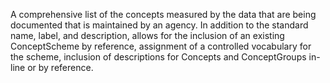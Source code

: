 A comprehensive list of the concepts measured by the data that are being documented that is maintained by an agency. In addition to the standard name, label, and description, allows for the inclusion of an existing ConceptScheme by reference, assignment of a controlled vocabulary for the scheme, inclusion of descriptions for Concepts and ConceptGroups in-line or by reference.